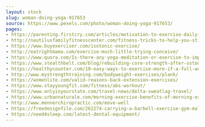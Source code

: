 ```yaml
---
layout: stock
slug: woman-doing-yoga-917653
source: https://www.pexels.com/photo/woman-doing-yoga-917653/
pages:
- https://parenting.firstcry.com/articles/motivation-to-exercise-daily-for-working-moms/
- http://nautilusfamilyfitnesscenter.com/fitness-tricks-to-help-you-stick-to-your-exercise-routine/
- https://www.buyexerciser.com/isotonic-exercise/
- http://eatrightmama.com/exercise-much-little-trying-conceive/
- https://www.quora.com/Is-there-any-yoga-meditation-or-exercise-to-improve-sensorineural-hearing-loss
- https://www.stealthbelt.com/blog/rebuilding-core-strength-after-ostomy-surgery
- https://healthycounter.com/10-easy-ways-to-exercise-more-if-a-full-workout-routine-doesnt-fit-your-schedule/
- http://www.mystrengthtraining.com/bodyweight-exercises/plank/
- https://womenlite.com/valid-reasons-back-extension-exercises/
- https://www.stayyoungfit.com/fitness/abs-workout/
- https://www.onlyinyourstate.com/travel-news/delta-sweatlag-travel/
- https://www.urbannaturale.com/morning-exercise-benefits-of-morning-exercise-and-physical-activities/
- http://www.mennerchiropractic.com/move-well
- https://freedesignfile.com/262274-carrying-a-barbell-exercise-gym-male-hd-picture/
- https://need4sleep.com/latest-dental-equipment/
---
```

